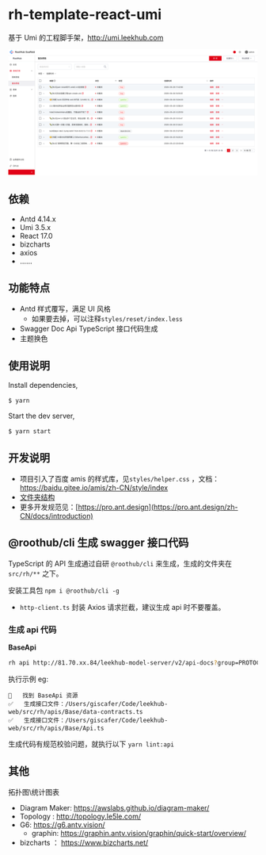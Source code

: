 # rh-template-react-umi

基于 Umi 的工程脚手架，http://umi.leekhub.com

![](./demo.png)

## 依赖

- Antd 4.14.x
- Umi 3.5.x
- React 17.0
- bizcharts
- axios
- ……

## 功能特点

- Antd 样式覆写，满足 UI 风格
  - 如果要去掉，可以注释`styles/reset/index.less`
- Swagger Doc Api TypeScript 接口代码生成
- 主题换色

## 使用说明

Install dependencies,

```bash
$ yarn
```

Start the dev server,

```bash
$ yarn start
```

## 开发说明

- 项目引入了百度 amis 的样式库，见`styles/helper.css` ，文档：https://baidu.gitee.io/amis/zh-CN/style/index
- [文件夹结构](https://pro.ant.design/zh-CN/docs/folder)
- 更多开发规范见：[https://pro.ant.design](https://pro.ant.design/zh-CN/docs/introduction)

## @roothub/cli 生成 swagger 接口代码

TypeScript 的 API 生成通过自研 `@roothub/cli` 来生成，生成的文件夹在 `src/rh/**` 之下。

安装工具包 `npm i @roothub/cli -g`

- `http-client.ts` 封装 Axios 请求拦截，建议生成 api 时不要覆盖。

### 生成 api 代码

**BaseApi**

```bash
rh api http://81.70.xx.84/leekhub-model-server/v2/api-docs?group=PROTOCOL%20SERVER%20base%20API -n
```

执行示例 eg:

```
🍖️   找到 BaseApi 资源
✅   生成接口文件：/Users/giscafer/Code/leekhub-web/src/rh/apis/Base/data-contracts.ts
✅   生成接口文件：/Users/giscafer/Code/leekhub-web/src/rh/apis/Base/Api.ts
```

生成代码有规范校验问题，就执行以下 `yarn lint:api`

## 其他

拓扑图\统计图表

- Diagram Maker: https://awslabs.github.io/diagram-maker/
- Topology : http://topology.le5le.com/
- G6: https://g6.antv.vision/
  - graphin: https://graphin.antv.vision/graphin/quick-start/overview/
- bizcharts ： https://www.bizcharts.net/
